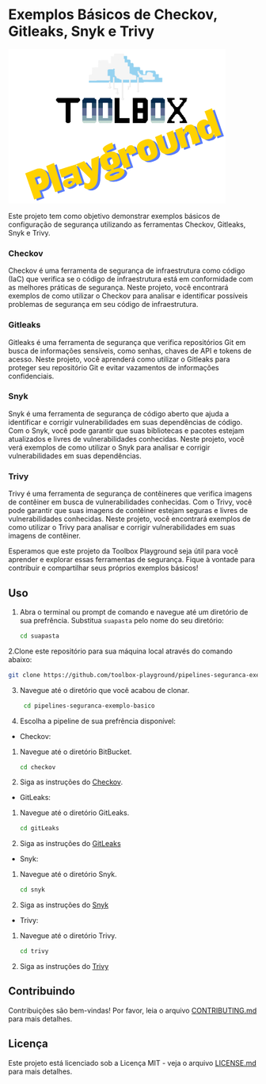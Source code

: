 # Exemplos Básicos de Checkov, Gitleaks, Snyk e Trivy

![Toolbox Playground](img/toolbox-playground.png)

Este projeto tem como objetivo demonstrar exemplos básicos de configuração de segurança utilizando as ferramentas Checkov, Gitleaks, Snyk e Trivy.

### Checkov

Checkov é uma ferramenta de segurança de infraestrutura como código (IaC) que verifica se o código de infraestrutura está em conformidade com as melhores práticas de segurança. Neste projeto, você encontrará exemplos de como utilizar o Checkov para analisar e identificar possíveis problemas de segurança em seu código de infraestrutura.

### Gitleaks

Gitleaks é uma ferramenta de segurança que verifica repositórios Git em busca de informações sensíveis, como senhas, chaves de API e tokens de acesso. Neste projeto, você aprenderá como utilizar o Gitleaks para proteger seu repositório Git e evitar vazamentos de informações confidenciais.

### Snyk

Snyk é uma ferramenta de segurança de código aberto que ajuda a identificar e corrigir vulnerabilidades em suas dependências de código. Com o Snyk, você pode garantir que suas bibliotecas e pacotes estejam atualizados e livres de vulnerabilidades conhecidas. Neste projeto, você verá exemplos de como utilizar o Snyk para analisar e corrigir vulnerabilidades em suas dependências.

### Trivy

Trivy é uma ferramenta de segurança de contêineres que verifica imagens de contêiner em busca de vulnerabilidades conhecidas. Com o Trivy, você pode garantir que suas imagens de contêiner estejam seguras e livres de vulnerabilidades conhecidas. Neste projeto, você encontrará exemplos de como utilizar o Trivy para analisar e corrigir vulnerabilidades em suas imagens de contêiner.

Esperamos que este projeto da Toolbox Playground seja útil para você aprender e explorar essas ferramentas de segurança. Fique à vontade para contribuir e compartilhar seus próprios exemplos básicos!

## Uso

1. Abra o terminal ou prompt de comando e navegue até um diretório de sua prefrência. Substitua `suapasta` pelo nome do seu diretório:
   ```bash
   cd suapasta
   ```

2.Clone este repositório para sua máquina local através do comando abaixo:
```bash
git clone https://github.com/toolbox-playground/pipelines-seguranca-exemplo-basico.git
```

3. Navegue até o diretório que você acabou de clonar.

   ```bash
    cd pipelines-seguranca-exemplo-basico
   ```

4. Escolha a pipeline de sua prefrência disponível:

- Checkov:

1. Navegue até o diretório BitBucket.
   ```bash
   cd checkov
   ```
2. Siga as instruções do [Checkov](./checkov/README.md).

- GitLeaks:

1. Navegue até o diretório GitLeaks.
   ```bash
   cd gitLeaks
   ```
2. Siga as instruções do [GitLeaks](./getleaks/README.md)

- Snyk:

1. Navegue até o diretório Snyk.
   ```bash
   cd snyk
   ```
2. Siga as instruções do [Snyk](./snyk/README.md)

- Trivy:

1. Navegue até o diretório Trivy.
   ```bash
   cd trivy
   ```
2. Siga as instruções do [Trivy](./trivy/README.md)

## Contribuindo

Contribuições são bem-vindas! Por favor, leia o arquivo [CONTRIBUTING.md](CONTRIBUTING.md) para mais detalhes.

## Licença

Este projeto está licenciado sob a Licença MIT - veja o arquivo [LICENSE.md](LICENSE.md) para mais detalhes.
